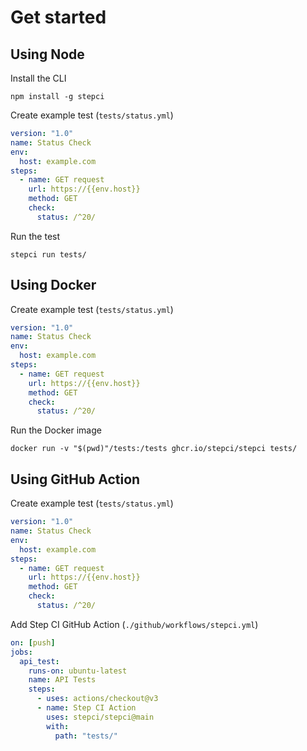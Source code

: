 
# Get started

## Using Node

Install the CLI

```
npm install -g stepci
```

Create example test (`tests/status.yml`)

```yaml
version: "1.0"
name: Status Check
env:
  host: example.com
steps:
  - name: GET request
    url: https://{{env.host}}
    method: GET
    check:
      status: /^20/
```

Run the test

```
stepci run tests/
```

## Using Docker

Create example test (`tests/status.yml`)

```yaml
version: "1.0"
name: Status Check
env:
  host: example.com
steps:
  - name: GET request
    url: https://{{env.host}}
    method: GET
    check:
      status: /^20/
```

Run the Docker image

```
docker run -v "$(pwd)"/tests:/tests ghcr.io/stepci/stepci tests/
```

## Using GitHub Action

Create example test (`tests/status.yml`)

```yaml
version: "1.0"
name: Status Check
env:
  host: example.com
steps:
  - name: GET request
    url: https://{{env.host}}
    method: GET
    check:
      status: /^20/
```

Add Step CI GitHub Action (`./github/workflows/stepci.yml`)

```yaml
on: [push]
jobs:
  api_test:
    runs-on: ubuntu-latest
    name: API Tests
    steps:
      - uses: actions/checkout@v3
      - name: Step CI Action
        uses: stepci/stepci@main
        with:
          path: "tests/"
```
